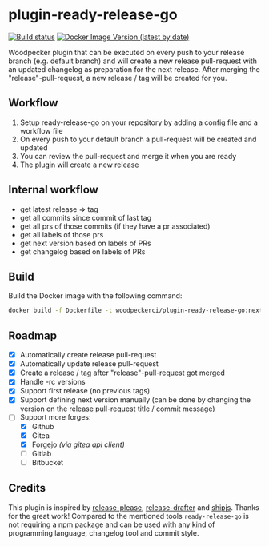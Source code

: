 # plugin-ready-release-go

[![Build status](https://ci.woodpecker-ci.org/api/badges/woodpecker-ci/plugin-ready-release-go/status.svg)](https://ci.woodpecker-ci.org/woodpecker-ci/plugin-ready-release-go)
[![Docker Image Version (latest by date)](https://img.shields.io/docker/v/woodpeckerci/plugin-ready-release-go?label=DockerHub%20latest%20version&sort=semver)](https://hub.docker.com/r/woodpeckerci/plugin-ready-release-go/tags)

Woodpecker plugin that can be executed on every push to your release branch (e.g. default branch) and will create a new release pull-request with an updated changelog as preparation for the next release. After merging the "release"-pull-request, a new release / tag will be created for you.

## Workflow

1. Setup ready-release-go on your repository by adding a config file and a workflow file
1. On every push to your default branch a pull-request will be created and updated
1. You can review the pull-request and merge it when you are ready
1. The plugin will create a new release

## Internal workflow

- get latest release => tag
- get all commits since commit of last tag
- get all prs of those commits (if they have a pr associated)
- get all labels of those prs
- get next version based on labels of PRs
- get changelog based on labels of PRs

## Build

Build the Docker image with the following command:

```sh
docker build -f Dockerfile -t woodpeckerci/plugin-ready-release-go:next .
```

## Roadmap

- [x] Automatically create release pull-request
- [x] Automatically update release pull-request
- [x] Create a release / tag after "release"-pull-request got merged
- [x] Handle -rc versions
- [x] Support first release (no previous tags)
- [x] Support defining next version manually (can be done by changing the version on the release pull-request title / commit message)
- [ ] Support more forges:
  - [x] Github
  - [x] Gitea
  - [x] Forgejo _(via gitea api client)_
  - [ ] Gitlab
  - [ ] Bitbucket

## Credits

This plugin is inspired by [release-please](https://github.com/googleapis/release-please), [release-drafter](https://github.com/release-drafter/release-drafter) and [shipjs](https://github.com/algolia/shipjs). Thanks for the great work! Compared to the mentioned tools `ready-release-go` is not requiring a npm package and can be used with any kind of programming language, changelog tool and commit style.
